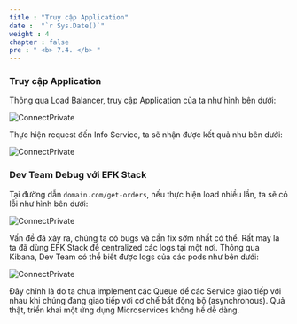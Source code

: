 ```yaml
---
title : "Truy cập Application"
date :  "`r Sys.Date()`" 
weight : 4
chapter : false
pre : " <b> 7.4. </b> "
---
```


### Truy cập Application

Thông qua Load Balancer, truy cập Application của ta như hình bên dưới:

![ConnectPrivate](/images/7-argocd-autodeploy/7.4-app-access/ArgoCD_Deploy5.png)

Thực hiện request đến Info Service, ta sẽ nhận được kết quả như bên dưới:

![ConnectPrivate](/images/7-argocd-autodeploy/7.4-app-access/ArgoCD_Deploy6.png)

### Dev Team Debug với EFK Stack


Tại đường dẫn `domain.com/get-orders`, nếu thực hiện load nhiều lần, ta sẽ có lỗi như hình bên dưới:

![ConnectPrivate](/images/7-argocd-autodeploy/7.4-app-access/ArgoCD_Deploy7.png)

Vấn đề đã xảy ra, chúng ta có bugs và cần fix sớm nhất có thể. Rất may là ta đã dùng EFK Stack để centralized các logs tại một nơi. Thông qua Kibana, Dev Team có thể biết được logs của các pods như bên dưới:

![ConnectPrivate](/images/7-argocd-autodeploy/7.4-app-access/ArgoCD_Deploy8.png)

Đây chính là do ta chưa implement các Queue để các Service giao tiếp với nhau khi chúng đang giao tiếp với cơ chế bất động bộ (asynchronous). Quả thật, triển khai một ứng dụng Microservices không hề dễ dàng.